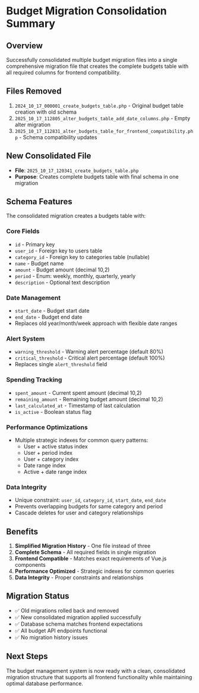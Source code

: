 # Budget Migration Consolidation Summary

## Overview
Successfully consolidated multiple budget migration files into a single comprehensive migration file that creates the complete budgets table with all required columns for frontend compatibility.

## Files Removed
1. `2024_10_17_000001_create_budgets_table.php` - Original budget table creation with old schema
2. `2025_10_17_112805_alter_budgets_table_add_date_columns.php` - Empty alter migration
3. `2025_10_17_112831_alter_budgets_table_for_frontend_compatibility.php` - Schema compatibility updates

## New Consolidated File
- **File**: `2025_10_17_120341_create_budgets_table.php`
- **Purpose**: Creates complete budgets table with final schema in one migration

## Schema Features
The consolidated migration creates a budgets table with:

### Core Fields
- `id` - Primary key
- `user_id` - Foreign key to users table
- `category_id` - Foreign key to categories table (nullable)
- `name` - Budget name
- `amount` - Budget amount (decimal 10,2)
- `period` - Enum: weekly, monthly, quarterly, yearly
- `description` - Optional text description

### Date Management
- `start_date` - Budget start date
- `end_date` - Budget end date
- Replaces old year/month/week approach with flexible date ranges

### Alert System
- `warning_threshold` - Warning alert percentage (default 80%)
- `critical_threshold` - Critical alert percentage (default 100%)
- Replaces single `alert_threshold` field

### Spending Tracking
- `spent_amount` - Current spent amount (decimal 10,2)
- `remaining_amount` - Remaining budget amount (decimal 10,2)
- `last_calculated_at` - Timestamp of last calculation
- `is_active` - Boolean status flag

### Performance Optimizations
- Multiple strategic indexes for common query patterns:
  - User + active status index
  - User + period index
  - User + category index
  - Date range index
  - Active + date range index

### Data Integrity
- Unique constraint: `user_id`, `category_id`, `start_date`, `end_date`
- Prevents overlapping budgets for same category and period
- Cascade deletes for user and category relationships

## Benefits
1. **Simplified Migration History** - One file instead of three
2. **Complete Schema** - All required fields in single migration
3. **Frontend Compatible** - Matches exact requirements of Vue.js components
4. **Performance Optimized** - Strategic indexes for common queries
5. **Data Integrity** - Proper constraints and relationships

## Migration Status
- ✅ Old migrations rolled back and removed
- ✅ New consolidated migration applied successfully
- ✅ Database schema matches frontend expectations
- ✅ All budget API endpoints functional
- ✅ No migration history issues

## Next Steps
The budget management system is now ready with a clean, consolidated migration structure that supports all frontend functionality while maintaining optimal database performance.